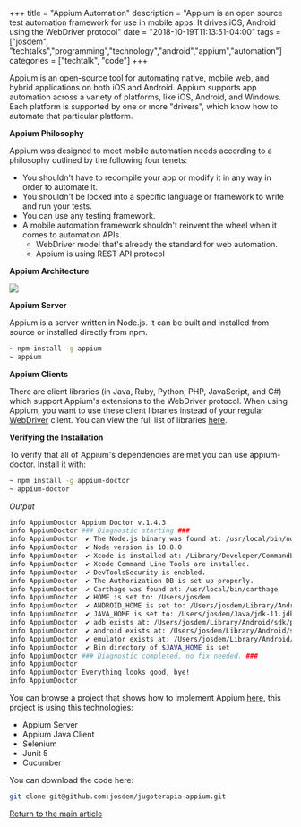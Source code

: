 +++
title =  "Appium Automation"
description = "Appium is an open source test automation framework for use in mobile apps. It drives iOS, Android using the WebDriver protocol"
date = "2018-10-19T11:13:51-04:00"
tags = ["josdem", "techtalks","programming","technology","android","appium","automation"]
categories = ["techtalk", "code"]
+++

Appium is an open-source tool for automating native, mobile web, and hybrid applications on both iOS and Android. Appium supports app automation across a variety of platforms, like iOS, Android, and Windows. Each platform is supported by one or more "drivers", which know how to automate that particular platform.

**Appium Philosophy**

Appium was designed to meet mobile automation needs according to a philosophy outlined by the following four tenets:

* You shouldn't have to recompile your app or modify it in any way in order to automate it.
* You shouldn't be locked into a specific language or framework to write and run your tests.
* You can use any testing framework.
* A mobile automation framework shouldn't reinvent the wheel when it comes to automation APIs.
  * WebDriver model that's already the standard for web automation.
  * Appium is using REST API protocol

**Appium Architecture**

<img src="/img/techtalks/android/appium_architecture.png">

**Appium Server**

Appium is a server written in Node.js. It can be built and installed from source or installed directly from npm.

```bash
~ npm install -g appium
~ appium
```

**Appium Clients**

There are client libraries (in Java, Ruby, Python, PHP, JavaScript, and C#) which support Appium's extensions to the WebDriver protocol. When using Appium, you want to use these client libraries instead of your regular [WebDriver](https://w3c.github.io/webdriver/) client. You can view the full list of libraries [here](http://appium.io/docs/en/about-appium/appium-clients/index.html).

**Verifying the Installation**

To verify that all of Appium's dependencies are met you can use appium-doctor. Install it with:

```bash
~ npm install -g appium-doctor
~ appium-doctor
```

*Output*

```bash
info AppiumDoctor Appium Doctor v.1.4.3
info AppiumDoctor ### Diagnostic starting ###
info AppiumDoctor  ✔ The Node.js binary was found at: /usr/local/bin/node
info AppiumDoctor  ✔ Node version is 10.8.0
info AppiumDoctor  ✔ Xcode is installed at: /Library/Developer/CommandLineTools
info AppiumDoctor  ✔ Xcode Command Line Tools are installed.
info AppiumDoctor  ✔ DevToolsSecurity is enabled.
info AppiumDoctor  ✔ The Authorization DB is set up properly.
info AppiumDoctor  ✔ Carthage was found at: /usr/local/bin/carthage
info AppiumDoctor  ✔ HOME is set to: /Users/josdem
info AppiumDoctor  ✔ ANDROID_HOME is set to: /Users/josdem/Library/Android/sdk
info AppiumDoctor  ✔ JAVA_HOME is set to: /Users/josdem/Java/jdk-11.jdk/Contents/Home
info AppiumDoctor  ✔ adb exists at: /Users/josdem/Library/Android/sdk/platform-tools/adb
info AppiumDoctor  ✔ android exists at: /Users/josdem/Library/Android/sdk/tools/android
info AppiumDoctor  ✔ emulator exists at: /Users/josdem/Library/Android/sdk/tools/emulator
info AppiumDoctor  ✔ Bin directory of $JAVA_HOME is set
info AppiumDoctor ### Diagnostic completed, no fix needed. ###
info AppiumDoctor
info AppiumDoctor Everything looks good, bye!
info AppiumDoctor
```

You can browse a project that shows how to implement Appium [here](https://github.com/josdem/jugoterapia-appium), this project is using this technologies:

* Appium Server
* Appium Java Client
* Selenium
* Junit 5
* Cucumber

You can download the code here:

```bash
git clone git@github.com:josdem/jugoterapia-appium.git
```

[Return to the main article](/techtalk/android)
